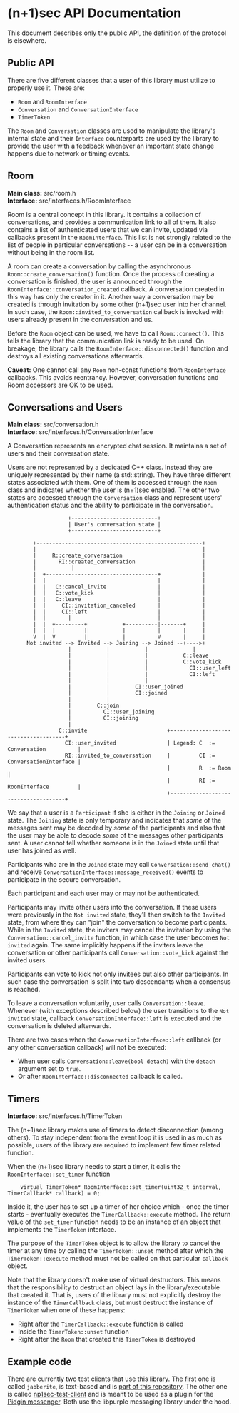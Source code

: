 (n+1)sec API Documentation
=================
This document describes only the public API, the definition of the protocol is
elsewhere.

## Public API

There are five different classes that a user of this library must utilize to
properly use it. These are:

* `Room` and `RoomInterface`
* `Conversation` and `ConversationInterface`
* `TimerToken`

The `Room` and `Conversation` classes are used to manipulate the library's
internal state and their `Interface` counterparts are used by the library to
provide the user with a feedback whenever an important state change happens due
to network or timing events.

## Room
**Main class:** src/room.h<br/>
**Interface:** src/interfaces.h/RoomInterface

Room is a central concept in this library. It contains a collection of
conversations, and provides a communication link to all of them. It also
contains a list of authenticated users that we can invite, updated via callbacks
present in the `RoomInterface`. This list is not strongly related to the list of
people in particular conversations -- a user can be in a conversation without
being in the room list.

A room can create a conversation by calling the asynchronous
`Room::create_conversation()` function. Once the process of creating a
conversation is finished, the user is announced through the
`RoomInterface::conversation_created` callback. A conversation created in this
way has only the creator in it. Another way a conversation may be created is
through invitation by some other (n+1)sec user into her channel. In such case,
the `Room::invited_to_conversation` callback is invoked with users already
present in the conversation and us.

Before the `Room` object can be used, we have to call `Room::connect()`. This
tells the library that the communication link is ready to be used. On breakage,
the library calls the `RoomInterface::disconnected()` function and destroys all
existing conversations afterwards.

**Caveat:** One cannot call any `Room` non-const functions from `RoomInterface`
callbacks. This avoids reentrancy. However, conversation functions and Room
accessors are OK to be used.

## Conversations and Users
**Main class:** src/conversation.h<br/>
**Interface:** src/interfaces.h/ConversationInterface

A Conversation represents an encrypted chat session. It maintains a set of users
and their conversation state.

Users are not represented by a dedicated C++ class. Instead they are uniquely
represented by their name (a std::string). They have three different states
associated with them. One of them is accessed through the `Room` class and
indicates whether the user is (n+1)sec enabled. The other two states are
accessed through the `Conversation` class and represent users' authentication
status and the ability to participate in the conversation. 


```
                   +---------------------------+
                   | User's conversation state |                
                   +---------------------------+

        +----------------------------------------------------+
        |                                                    |
        |     R::create_conversation                         |
        |       RI::created_conversation                     |
        |           |                                        |
        |  +-----------------------------------+             |
        |  |                                   |             |
        |  |   C::cancel_invite                |             |
        |  |   C::vote_kick                    |             |
        |  |   C::leave                        |             |
        |  |     CI::invitation_canceled       |             |
        |  |     CI::left                      |             |
        |  |       |                           |             |
        |  |  +---------+           +----------|-------+     |
        |  |  |         |           |          |       |     |
        V  |  V         |           |          V       |     |
      Not invited --> Invited --> Joining --> Joined --+---->+
                   |           |           |              |
                   |           |           |           C::leave
                   |           |           |           C::vote_kick    
                   |           |           |             CI::user_left
                   |           |           |             CI::left     
                   |           |           |
                   |           |        CI::user_joined
                   |           |        CI::joined
                   |           |
                   |        C::join
                   |          CI::user_joining
                   |          CI::joining
                   |                             
                C::invite                         +-------------------------------------+
                  CI::user_invited                | Legend: C  := Conversation          |
                  RI::invited_to_conversation     |         CI := ConversationInterface |
                                                  |         R  := Room                  |
                                                  |         RI := RoomInterface         |
                                                  +-------------------------------------+

```
We say that a user is a `Participant` if she is either in the `Joining` or
`Joined` state.  The `Joining` state is only temporary and indicates that _some_
of the messages sent may be decoded by _some_ of the participants and also that
the user may be able to decode _some_ of the messages other participants sent. A
user cannot tell whether someone is in the `Joined` state until that user has
joined as well.

Participants who are in the `Joined` state may call `Conversation::send_chat()`
and receive `ConversationInterface::message_received()` events to participate in
the secure conversation.

Each participant and each user may or may not be authenticated.

Participants may invite other users into the conversation. If these users were
previously in the `Not invited` state, they'll then switch to the `Invited`
state, from where they can "join" the conversation to become participants. While
in the `Invited` state, the inviters may cancel the invitation by using the
`Conversation::cancel_invite` function, in which case the user becomes `Not
invited` again. The same implicitly happens if the inviters leave the
conversation or other participants call `Conversation::vote_kick` against the
invited users.

Participants can vote to kick not only invitees but also other participants. In
such case the conversation is split into two descendants when a consensus is
reached.

To leave a conversation voluntarily, user calls `Conversation::leave`. Whenever
(with exceptions described below) the user transitions to the `Not invited`
state, callback `ConversationInterface::left` is executed and the conversation
is deleted afterwards.

There are two cases when the `ConversationInterface::left` callback (or any
other conversation callback) will not be executed:

* When user calls `Conversation::leave(bool detach)` with the `detach` argument
  set to `true`.
* Or after `RoomInterface::disconnected` callback is called.

## Timers
**Interface:** src/interfaces.h/TimerToken

The (n+1)sec library makes use of timers to detect disconnection (among others).
To stay independent from the event loop it is used in as much as possible, users
of the library are required to implement few timer related function.

When the (n+1)sec library needs to start a timer, it calls the
`RoomInterface::set_timer` function

```
	virtual TimerToken* RoomInterface::set_timer(uint32_t interval, TimerCallback* callback) = 0;
```

Inside it, the user has to set up a timer of her choice which - once the timer
starts - eventually executes the `TimerCallback::execute` method. The return
value of the `set_timer` function needs to be an instance of an object that
implements the `TimerToken` interface.

The purpose of the `TimerToken` object is to allow the library to cancel the
timer at any time by calling the `TimerToken::unset` method after which the
`TimerToken::execute` method must not be called on that particular `callback`
object.

Note that the library doesn't make use of virtual destructors. This means that
the responsibility to destruct an object lays in the library/executable that
created it.  That is, users of the library must not explicitly destroy the
instance of the `TimerCallback` class, but must destruct the instance of
`TimerToken` when one of these happens:

* Right after the `TimerCallback::execute` function is called
* Inside the `TimerToken::unset` function
* Right after the `Room` that created this `TimerToken` is destroyed

## Example code

There are currently two test clients that use this library. The first one is
called `jabberite`, is text-based and is [part of this
repository](https://github.com/equalitie/np1sec/tree/master/test/jabberite).
The other one is called
[np1sec-test-client](https://github.com/equalitie/np1sec-test-client) and is
meant to be used as a plugin for the [Pidgin messenger](https://pidgin.im/).
Both use the libpurple messaging library under the hood.
